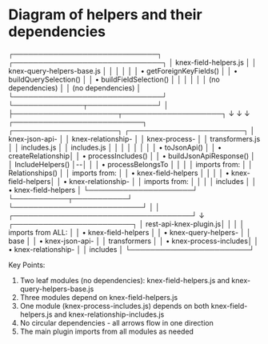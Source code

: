 
# Diagram of helpers and their dependencies

  ┌─────────────────────────────┐     ┌──────────────────────────────┐
  │  knex-field-helpers.js      │     │  knex-query-helpers-base.js  │
  │                             │     │                              │
  │  • getForeignKeyFields()    │     │  • buildQuerySelection()     │
  │  • buildFieldSelection()    │     │                              │
  │                             │     │  (no dependencies)           │
  │  (no dependencies)          │     └──────────────────────────────┘
  └──────────────┬──────────────┘
                 │
                 ├─────────────────────┬────────────────────┐
                 ↓                     ↓                    ↓
  ┌──────────────────────────┐  ┌─────────────────────┐  ┌───────────────────────┐
  │ knex-json-api-           │  │ knex-relationship-  │  │ knex-process-         │
  │ transformers.js          │  │ includes.js         │  │ includes.js           │
  │                          │  │                     │  │                       │
  │ • toJsonApi()            │  │ • createRelationship│  │ • processIncludes()   │
  │ • buildJsonApiResponse() │  │   IncludeHelpers()  │--│                       │
  │ • processBelongsTo       │  │                     │  │ imports from:         │
  │   Relationships()        │  │ imports from:       │  │ • knex-field-helpers  │
  │                          │  │ • knex-field-helpers│  │ • knex-relationship-  │
  │ imports from:            │  │                     │  │   includes            │
  │ • knex-field-helpers     │  └─────────────────────┘  └───────────┬───────────┘
  └──────────────────────────┘                                       │
                                                                     │
                                ┌────────────────────────────────────┘
                                ↓
                       ┌────────────────────────┐
                       │ rest-api-knex-plugin.js│
                       │                        │
                       │ imports from ALL:      │
                       │ • knex-field-helpers   │
                       │ • knex-query-helpers-  │
                       │   base                 │
                       │ • knex-json-api-       │
                       │   transformers         │
                       │ • knex-process-includes│
                       │ • knex-relationship-   │
                       │   includes             │
                       └────────────────────────┘

  Key Points:

  1. Two leaf modules (no dependencies): knex-field-helpers.js and knex-query-helpers-base.js
  2. Three modules depend on knex-field-helpers.js
  3. One module (knex-process-includes.js) depends on both knex-field-helpers.js and
  knex-relationship-includes.js
  4. No circular dependencies - all arrows flow in one direction
  5. The main plugin imports from all modules as needed
